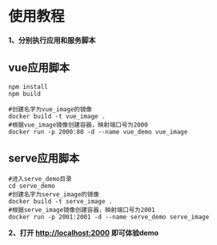 # 使用教程

**1、分别执行应用和服务脚本**
## vue应用脚本
```shell
npm install
npm build

#创建名字为vue_image的镜像
docker build -t vue_image .
#根据vue_image镜像创建容器，映射端口号为2000
docker run -p 2000:80 -d --name vue_demo vue_image
```

## serve应用脚本
```shell
#进入serve_demo目录
cd serve_demo
#创建名字为serve_image的镜像
docker build -t serve_image .
#根据serve_image镜像创建容器，映射端口号为2001
docker run -p 2001:2001 -d --name serve_demo serve_image
```

**2、打开 [http://localhost:2000](http://localhost:2000) 即可体验demo**